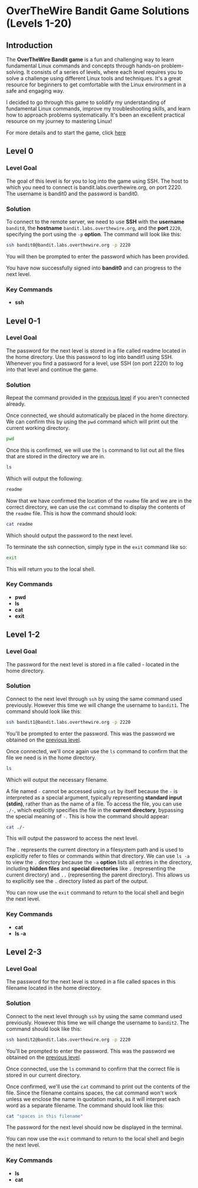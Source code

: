 # OverTheWire Bandit Game Solutions (Levels 1-20)

## Introduction
The **OverTheWire Bandit game** is a fun and challenging way to learn fundamental Linux commands and concepts through hands-on problem-solving. It consists of a series of levels, where each level requires you to solve a challenge using different Linux tools and techniques. It's a great resource for beginners to get comfortable with the Linux environment in a safe and engaging way.

I decided to go through this game to solidify my understanding of fundamental Linux commands, improve my troubleshooting skills, and learn how to approach problems systematically. It's been an excellent practical resource on my journey to mastering Linux!

For more details and to start the game, click [here](https://overthewire.org/wargames/bandit/)

## Level 0
### Level Goal
The goal of this level is for you to log into the game using SSH. The host to which you need to connect is bandit.labs.overthewire.org, on port 2220. The username is bandit0 and the password is bandit0.
### Solution
To connect to the remote server, we need to use **SSH** with the **username** `bandit0`, the **hostname** `bandit.labs.overthewire.org`, and the **port** `2220`, specifying the port using the `-p` **option**. The command will look like this:

```bash
ssh bandit0@bandit.labs.overthewire.org -p 2220
```

You will then be prompted to enter the password which has been provided. 

You have now successfully signed into **bandit0** and can progress to the next level.

### Key Commands
- **ssh**

## Level 0-1
### Level Goal
The password for the next level is stored in a file called readme located in the home directory. Use this password to log into bandit1 using SSH. Whenever you find a password for a level, use SSH (on port 2220) to log into that level and continue the game.
### Solution
Repeat the command provided in the [previous level](#level-0) if you aren't connected already.

Once connected, we should automatically be placed in the home directory. We can confirm this by using the `pwd` command which will print out the current working directory. 

```bash
pwd
```
Once this is confirmed, we will use the `ls` command to list out all the files that are stored in the directory we are in.

```bash
ls
```
Which will output the following:

```bash
readme
```

Now that we have confirmed the location of the `readme` file and we are in the correct directory, we can use the `cat` command to display the contents of the `readme` file. This is how the command should look:

```bash
cat readme
```

Which should output the password to the next level. 

To terminate the ssh connection, simply type in the `exit` command like so:

```bash
exit
```

This will return you to the local shell.

### Key Commands
- **pwd**
- **ls**
- **cat**
- **exit**


## Level 1-2
### Level Goal
The password for the next level is stored in a file called - located in the home directory.
### Solution
Connect to the next level through `ssh` by using the same command used previously. However this time we will change the username to `bandit1`. The command should look like this:

```bash
ssh bandit1@bandit.labs.overthewire.org -p 2220
```
You'll be prompted to enter the password. This was the password we obtained on the [previous level](#level-0-1).

Once connected, we'll once again use the `ls` command to confirm that the file we need is in the home directory.

```bash
ls
```
Which will output the necessary filename. 


A file named `-` cannot be accessed using `cat` by itself because the `-` is interpreted as a special argument, typically representing **standard input (stdin)**, rather than as the name of a file. To access the file, you can use `./-`, which explicitly specifies the file in the **current directory**, bypassing the special meaning of `-`. This is how the command should appear:

```bash
cat ./-
```

This will output the password to access the next level.

The `.` represents the current directory in a filesystem path and is used to explicitly refer to files or commands within that directory. We can use `ls -a` to view the `.` directory because the `-a` **option** lists all entries in the directory, including **hidden files** and **special directories** like `.` (representing the current directory) and `..` (representing the parent directory). This allows us to explicitly see the `.` directory listed as part of the output.

You can now use the `exit` command to return to the local shell and begin the next level.

### Key Commands
- **cat**
- **ls -a**

## Level 2-3
### Level Goal
The password for the next level is stored in a file called spaces in this filename located in the home directory.
### Solution
Connect to the next level through `ssh` by using the same command used previously. However this time we will change the username to `bandit2`. The command should look like this:

```bash
ssh bandit2@bandit.labs.overthewire.org -p 2220
```
You'll be prompted to enter the password. This was the password we obtained on the [previous level](#level-1-2).

Once connected, use the `ls` command to confirm that the correct file is stored in our current directory.

Once confirmed, we'll use the `cat` command to print out the contents of the file. Since the filename contains spaces, the cat command won't work unless we enclose the name in quotation marks, as it will interpret each word as a separate filename. The command should look like this:

```bash
cat "spaces in this filename"
```

The password for the next level should now be displayed in the terminal.

You can now use the `exit` command to return to the local shell and begin the next level.

### Key Commands
- **ls**
- **cat**








